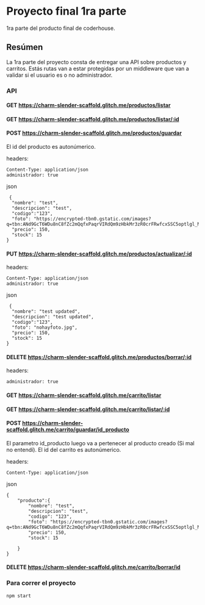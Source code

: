 # Proyecto final 1ra parte

1ra parte del producto final de coderhouse.

## Resúmen

La 1ra parte del proyecto consta de entregar una API sobre productos y carritos. Estás rutas van a estar protegidas por un middleware que van a validar si el usuario es o no administrador.

### API

#### GET https://charm-slender-scaffold.glitch.me/productos/listar

#### GET https://charm-slender-scaffold.glitch.me/productos/listar/:id

#### POST https://charm-slender-scaffold.glitch.me/productos/guardar

El id del producto es autonúmerico.

headers:

```
Content-Type: application/json
administrador: true
```

json

```
 {
  "nombre": "test",
  "descripcion": "test",
  "codigo":"123",
  "foto": "https://encrypted-tbn0.gstatic.com/images?q=tbn:ANd9GcT6WDu8nC8fZc2mQqfxPaqrVIRdQm9zHbkMr3zR0crFRwfcxSSC5optlgl_MgErZ1E8nDL_zlquepUo1A&usqp=CAU",
  "precio": 150,
  "stock": 15
}
```

#### PUT https://charm-slender-scaffold.glitch.me/productos/actualizar/:id

headers:

```
Content-Type: application/json
administrador: true
```

json

```
 {
  "nombre": "test updated",
  "descripcion": "test updated",
  "codigo":"123",
  "foto": "nohayfoto.jpg",
  "precio": 150,
  "stock": 15
}
```

#### DELETE https://charm-slender-scaffold.glitch.me/productos/borrar/:id

headers:

```
administrador: true
```

#### GET https://charm-slender-scaffold.glitch.me/carrito/listar

#### GET https://charm-slender-scaffold.glitch.me/carrito/listar/:id

#### POST https://charm-slender-scaffold.glitch.me/carrito/guardar/id_producto

El parametro id_producto luego va a pertenecer al producto creado (Si mal no entendí).
El id del carrito es autonúmerico.

headers:

```
Content-Type: application/json
```

json

```
{
	"producto":{
        "nombre": "test",
        "descripcion": "test",
        "codigo": "123",
        "foto": "https://encrypted-tbn0.gstatic.com/images?q=tbn:ANd9GcT6WDu8nC8fZc2mQqfxPaqrVIRdQm9zHbkMr3zR0crFRwfcxSSC5optlgl_MgErZ1E8nDL_zlquepUo1A&usqp=CAU",
        "precio": 150,
        "stock": 15

	}
}
```

#### DELETE https://charm-slender-scaffold.glitch.me/carrito/borrar/id

### Para correr el proyecto

```
npm start
```
